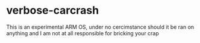 # verbose-carcrash
This is an experimental ARM OS, under no cercimstance should it be ran on anything and I am not at all responsible for bricking your crap
